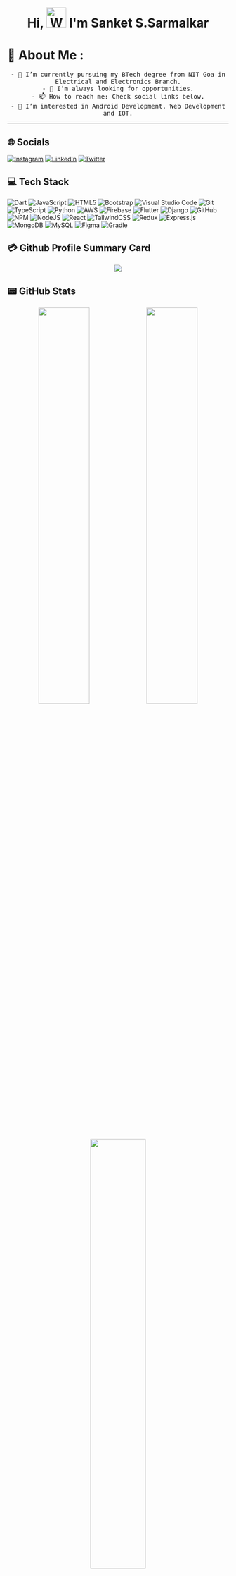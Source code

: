 <h1 align="center"> Hi, <img src="https://raw.githubusercontent.com/nixin72/nixin72/master/wave.gif" 
         alt="Waving hand animated gif"
         height="45"
         width="45" /> I'm Sanket S.Sarmalkar</h1>

# 💫 About Me :

<p align="center">
    <samp>
        - 🔭 I’m currently pursuing my BTech degree from NIT Goa in Electrical and Electronics Branch.
    </samp>
    </br>
    <samp>
        - 👯 I’m always looking for opportunities.
    </samp>
    </br>
    <samp>
        - 📫 How to reach me: Check social links below.
    </samp>
    </br>
    <samp>
        - 👀 I’m interested in Android Development, Web Development and IOT.
    </samp>
</p>

<hr>

## 🌐 Socials
[![Instagram](https://img.shields.io/badge/Instagram-E4405F?style=for-the-badge&logo=instagram&logoColor=white)](https://instagram.com/sarmalkar.s.a.n.k.e.t) [![LinkedIn](https://img.shields.io/badge/LinkedIn-0077B5?style=for-the-badge&logo=linkedin&logoColor=white)](https://www.linkedin.com/in/sanket-sarmalkar-ba0b7a205/) [![Twitter](https://img.shields.io/twitter/follow/SanketSarmalkar?logo=Twitter&style=for-the-badge)](https://twitter.com/SanketSarmalkar)

<!-- 
[![Medium](https://img.shields.io/badge/Medium-12100E?style=for-the-badge&logo=medium&logoColor=white)](#link) [![Reddit](https://img.shields.io/badge/Reddit-FF4500?style=for-the-badge&logo=reddit&logoColor=white)](#link) [![YouTube](https://img.shields.io/badge/YouTube-FF0000?style=for-the-badge&logo=youtube&logoColor=white)](#link)  -->

## 💻 Tech Stack
![Dart](https://img.shields.io/badge/dart-%230175C2.svg?style=for-the-badge&logo=dart&logoColor=white) ![JavaScript](https://img.shields.io/badge/javascript-%23323330.svg?style=for-the-badge&logo=javascript&logoColor=%23F7DF1E) ![HTML5](https://img.shields.io/badge/html5-%23E34F26.svg?style=for-the-badge&logo=html5&logoColor=white) ![Bootstrap](https://img.shields.io/badge/bootstrap-%23563D7C.svg?style=for-the-badge&logo=bootstrap&logoColor=white) ![Visual Studio Code](https://img.shields.io/badge/VisualStudioCode-0078d7.svg?style=for-the-badge&logo=visual-studio-code&logoColor=white) ![Git](https://img.shields.io/badge/git-%23F05033.svg?style=for-the-badge&logo=git&logoColor=white) ![TypeScript](https://img.shields.io/badge/typescript-%23007ACC.svg?style=for-the-badge&logo=typescript&logoColor=white) ![Python](https://img.shields.io/badge/python-3670A0?style=for-the-badge&logo=python&logoColor=ffdd54) ![AWS](https://img.shields.io/badge/AWS-%23FF9900.svg?style=for-the-badge&logo=amazon-aws&logoColor=white) ![Firebase](https://img.shields.io/badge/firebase-%23039BE5.svg?style=for-the-badge&logo=firebase) ![Flutter](https://img.shields.io/badge/Flutter-%2302569B.svg?style=for-the-badge&logo=Flutter&logoColor=white) ![Django](https://img.shields.io/badge/django-%23092E20.svg?style=for-the-badge&logo=django&logoColor=white) ![GitHub](https://img.shields.io/badge/github-%23121011.svg?style=for-the-badge&logo=github&logoColor=white) ![NPM](https://img.shields.io/badge/NPM-%23000000.svg?style=for-the-badge&logo=npm&logoColor=white) ![NodeJS](https://img.shields.io/badge/node.js-6DA55F?style=for-the-badge&logo=node.js&logoColor=white) ![React](https://img.shields.io/badge/react-%2320232a.svg?style=for-the-badge&logo=react&logoColor=%2361DAFB) ![TailwindCSS](https://img.shields.io/badge/tailwindcss-%2338B2AC.svg?style=for-the-badge&logo=tailwind-css&logoColor=white) ![Redux](https://img.shields.io/badge/redux-%23593d88.svg?style=for-the-badge&logo=redux&logoColor=white) ![Express.js](https://img.shields.io/badge/express.js-%23404d59.svg?style=for-the-badge&logo=express&logoColor=%2361DAFB) ![MongoDB](https://img.shields.io/badge/MongoDB-%234ea94b.svg?style=for-the-badge&logo=mongodb&logoColor=white) ![MySQL](https://img.shields.io/badge/mysql-%2300f.svg?style=for-the-badge&logo=mysql&logoColor=white) ![Figma](https://img.shields.io/badge/figma-%23F24E1E.svg?style=for-the-badge&logo=figma&logoColor=white) ![Gradle](https://img.shields.io/badge/Gradle-02303A.svg?style=for-the-badge&logo=Gradle&logoColor=white)


<!-- ## 📈 Activity Graph
<p align="center">
	<img src="https://activity-graph.herokuapp.com/graph?username=SanketSarmalkar&theme=minimal"/>
</p> -->

## 💳 Github Profile Summary Card
<p align="center">
  <img src="https://github-profile-summary-cards.vercel.app/api/cards/profile-details?username=SanketSarmalkar&theme=vue"/>
</p>

## 📟 GitHub Stats
<p align="center">
	<img width="48%" src="https://github-readme-stats.vercel.app/api?username=SanketSarmalkar&show_icons=true&theme=vue" />
	<img width="48%" src="https://github-readme-streak-stats.herokuapp.com/?user=SanketSarmalkar&theme=vue" />
</p>

<p align="center">
    <img width="50%" src="https://github-readme-stats.vercel.app/api/top-langs/?username=SanketSarmalkar&layout=compact&theme=vue" />
</p>

### ✍️Random Dev Quote
![](https://quotes-github-readme.vercel.app/api?type=horizontal&theme=vue)

---
<!-- <a href="https://visitcount.itsvg.in">
  <img src="https://visitcount.itsvg.in/api?id=SanketSarmalkar&label=Profile%20Views&color=0&icon=0&pretty=true" />
</a> -->